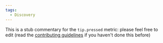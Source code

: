 ```yaml
---
tags:
  - Discovery
---
```


This is a stub commentary for the `tip.pressed` metric: please feel free to edit (read the
[contributing guidelines](https://github.com/mozilla/glean-annotations/blob/main/CONTRIBUTING.md)
if you haven't done this before)
